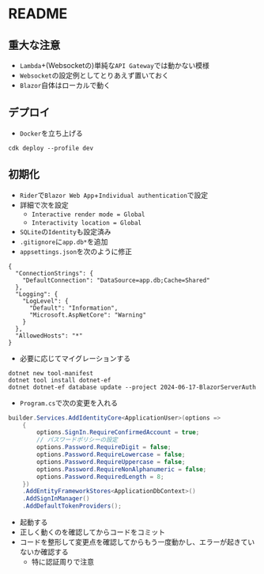 # README

## 重大な注意

- `Lambda`+(Websocketの)単純な`API Gateway`では動かない模様
- `Websocket`の設定例としてとりあえず置いておく
- `Blazor`自体はローカルで動く

## デプロイ

- `Docker`を立ち上げる

```shell
cdk deploy --profile dev
```

## 初期化

- `Rider`で`Blazor Web App`+`Individual authentication`で設定
- 詳細で次を設定
  - `Interactive render mode = Global`
  - `Interactivity location = Global`
- `SQLite`の`Identity`も設定済み
- `.gitignore`に`app.db*`を追加
- `appsettings.json`を次のように修正

```
{
  "ConnectionStrings": {
    "DefaultConnection": "DataSource=app.db;Cache=Shared"
  },
  "Logging": {
    "LogLevel": {
      "Default": "Information",
      "Microsoft.AspNetCore": "Warning"
    }
  },
  "AllowedHosts": "*"
}
```

- 必要に応じてマイグレーションする

```shell
dotnet new tool-manifest
dotnet tool install dotnet-ef
dotnet dotnet-ef database update --project 2024-06-17-BlazorServerAuth
```

- `Program.cs`で次の変更を入れる

```csharp
builder.Services.AddIdentityCore<ApplicationUser>(options =>
    {
        options.SignIn.RequireConfirmedAccount = true;
        // パスワードポリシーの設定
        options.Password.RequireDigit = false;
        options.Password.RequireLowercase = false;
        options.Password.RequireUppercase = false;
        options.Password.RequireNonAlphanumeric = false;
        options.Password.RequiredLength = 8;
    })
    .AddEntityFrameworkStores<ApplicationDbContext>()
    .AddSignInManager()
    .AddDefaultTokenProviders();
```

- 起動する
- 正しく動くのを確認してからコードをコミット
- コードを整形して変更点を確認してからもう一度動かし、エラーが起きていないか確認する
  - 特に認証周りで注意 
